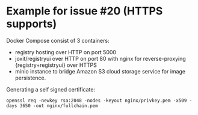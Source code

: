 # Example for issue #20 (HTTPS supports)

Docker Compose consist of 3 containers:
 - registry hosting over HTTP on port 5000
 - joxit/registryui over HTTP on port 80 with nginx for reverse-proxying {registry+registryui} over HTTPS
 - minio instance to bridge Amazon S3 cloud storage service for image persistence.

Generating a self signed certificate:

```
openssl req -newkey rsa:2048 -nodes -keyout nginx/privkey.pem -x509 -days 3650 -out nginx/fullchain.pem
```

